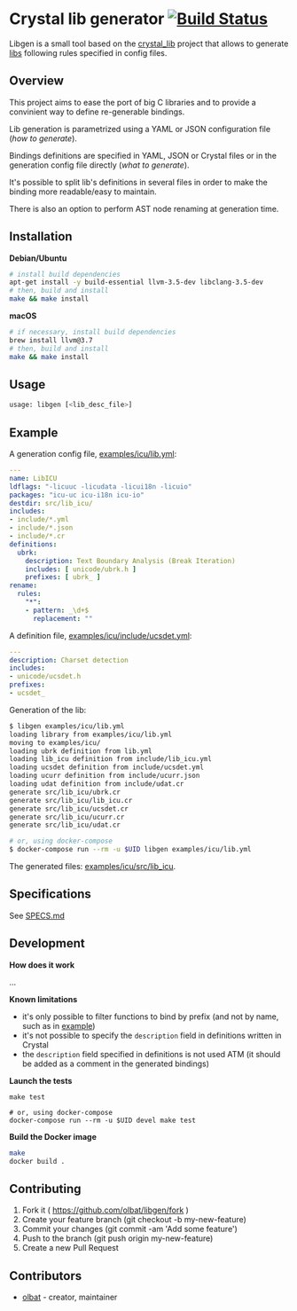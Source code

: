 # Crystal lib generator [![Build Status](https://secure.travis-ci.org/olbat/libgen.png?branch=master)](https://travis-ci.org/olbat/libgen)

Libgen is a small tool based on the [crystal_lib](https://github.com/crystal-lang/crystal_lib) project that allows to generate [libs](https://crystal-lang.org/docs/syntax_and_semantics/c_bindings/lib.html) following rules specified in config files.


## Overview
This project aims to ease the port of big C libraries and to provide a convinient way to define re-generable bindings.

Lib generation is parametrized using a YAML or JSON configuration file (_how to generate_).

Bindings definitions are specified in YAML, JSON or Crystal files or in the generation config file directly (_what to generate_).

It's possible to split lib's definitions in several files in order to make the binding more readable/easy to maintain.

There is also an option to perform AST node renaming at generation time.


## Installation
__Debian/Ubuntu__
```bash
# install build dependencies
apt-get install -y build-essential llvm-3.5-dev libclang-3.5-dev
# then, build and install
make && make install
```

__macOS__
```bash
# if necessary, install build dependencies
brew install llvm@3.7
# then, build and install
make && make install
```


## Usage
```bash
usage: libgen [<lib_desc_file>]
```


## Example
A generation config file, [examples/icu/lib.yml](examples/icu/lib.yml):
```yaml
---
name: LibICU
ldflags: "-licuuc -licudata -licui18n -licuio"
packages: "icu-uc icu-i18n icu-io"
destdir: src/lib_icu/
includes:
- include/*.yml
- include/*.json
- include/*.cr
definitions:
  ubrk:
    description: Text Boundary Analysis (Break Iteration)
    includes: [ unicode/ubrk.h ]
    prefixes: [ ubrk_ ]
rename:
  rules:
    "*":
    - pattern: _\d+$
      replacement: ""
```

A definition file, [examples/icu/include/ucsdet.yml](examples/icu/include/ucsdet.yml):
```yaml
---
description: Charset detection
includes:
- unicode/ucsdet.h
prefixes:
- ucsdet_
```

Generation of the lib:
```bash
$ libgen examples/icu/lib.yml
loading library from examples/icu/lib.yml
moving to examples/icu/
loading ubrk definition from lib.yml
loading lib_icu definition from include/lib_icu.yml
loading ucsdet definition from include/ucsdet.yml
loading ucurr definition from include/ucurr.json
loading udat definition from include/udat.cr
generate src/lib_icu/ubrk.cr
generate src/lib_icu/lib_icu.cr
generate src/lib_icu/ucsdet.cr
generate src/lib_icu/ucurr.cr
generate src/lib_icu/udat.cr

# or, using docker-compose
$ docker-compose run --rm -u $UID libgen examples/icu/lib.yml
```

The generated files: [examples/icu/src/lib_icu](examples/icu/src/lib_icu).


## Specifications

See [SPECS.md](SPECS.md)


## Development
__How does it work__

...

__Known limitations__
* it's only possible to filter functions to bind by prefix (and not by name, such as in [example](https://github.com/crystal-lang/crystal_lib/blob/master/examples/lib_readline.cr))
* it's not possible to specify the `description` field in definitions written in Crystal
* the `description` field specified in definitions is not used ATM (it should be added as a comment in the generated bindings)

__Launch the tests__
```
make test

# or, using docker-compose
docker-compose run --rm -u $UID devel make test
```

__Build the Docker image__
```bash
make
docker build .
```


## Contributing
1. Fork it ( https://github.com/olbat/libgen/fork )
2. Create your feature branch (git checkout -b my-new-feature)
3. Commit your changes (git commit -am 'Add some feature')
4. Push to the branch (git push origin my-new-feature)
5. Create a new Pull Request


## Contributors
- [olbat](https://github.com/olbat)  - creator, maintainer
